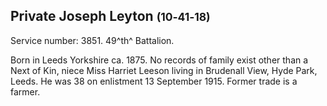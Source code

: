 ## Private Joseph Leyton <small>(10‑41‑18)</small>

Service number: 3851. 49^th^ Battalion.

Born in Leeds Yorkshire ca. 1875. No records of family exist other than a Next of Kin, niece Miss Harriet Leeson living in Brudenall View, Hyde Park, Leeds. He was 38 on enlistment 13 September 1915. Former trade is a farmer.
